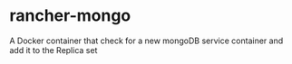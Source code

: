 # rancher-mongo
A Docker container that check for a new mongoDB service container and add it to the Replica set
